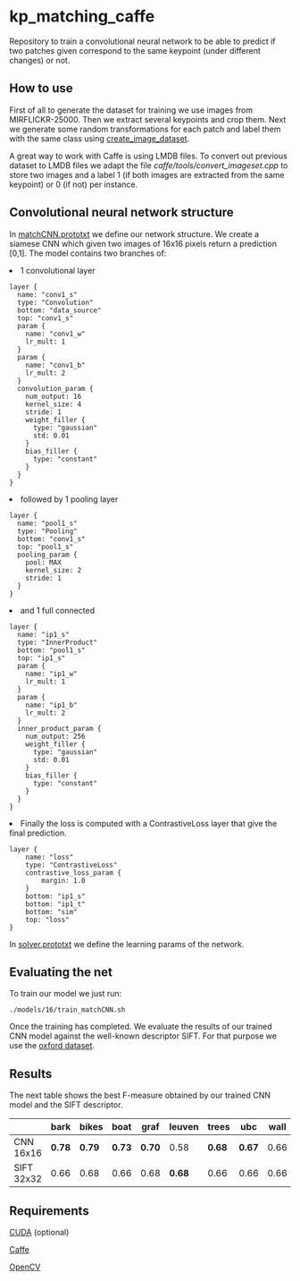 # kp_matching_caffe

Repository to train a convolutional neural network to be able to predict 
if two patches given correspond to the same keypoint (under different changes) or not.  

How to use
----------

First of all to generate the dataset for training we use images from MIRFLICKR-25000. Then we extract several
keypoints and crop them. Next we generate some random transformations for each patch and label them with the same class
using [create_image_dataset](https://github.com/mondejar/create_image_dataset).

A great way to work with Caffe is using LMDB files. To convert out previous dataset to LMDB files we adapt the file 
*caffe/tools/convert_imageset.cpp* to store two images and a label 1 (if both images are extracted from the same keypoint) or 0 (if not) per instance.

Convolutional neural network structure
--------------------------------------
In [matchCNN.prototxt](https://github.com/mondejar/kp_matching_caffe/blob/master/models/16/matchCNN.prototxt)
we define our network structure. We create a siamese CNN which given two images of 16x16 pixels return a prediction [0,1]. The model contains two branches of:

<li> 1 convolutional layer </li>

```
layer {
  name: "conv1_s"
  type: "Convolution"
  bottom: "data_source"
  top: "conv1_s"
  param {
    name: "conv1_w"
    lr_mult: 1
  }
  param {
    name: "conv1_b"
    lr_mult: 2
  }
  convolution_param {
    num_output: 16
    kernel_size: 4
    stride: 1
    weight_filler {
      type: "gaussian"
      std: 0.01
    }
    bias_filler {
      type: "constant"
    }
  }
}
```

<li>followed by 1 pooling layer </li>

```
layer {
  name: "pool1_s"
  type: "Pooling"
  bottom: "conv1_s"
  top: "pool1_s"
  pooling_param {
    pool: MAX
    kernel_size: 2
    stride: 1
  }
}
```

<li>and 1 full connected</li>

```
layer {
  name: "ip1_s"
  type: "InnerProduct"
  bottom: "pool1_s"
  top: "ip1_s"
  param {
    name: "ip1_w"
    lr_mult: 1
  }
  param {
    name: "ip1_b"
    lr_mult: 2
  }
  inner_product_param {
    num_output: 256
    weight_filler {
      type: "gaussian"
      std: 0.01
    }
    bias_filler {
      type: "constant"
    }
  }
}

```
<li>Finally the loss is computed with a ContrastiveLoss layer that give the final prediction.</li>

```
layer {
    name: "loss"
    type: "ContrastiveLoss"
    contrastive_loss_param {
        margin: 1.0
    }
    bottom: "ip1_s"
    bottom: "ip1_t"
    bottom: "sim"
    top: "loss"
}
```

In [solver.prototxt](https://github.com/mondejar/kp_matching_caffe/blob/master/models/16/solver.prototxt)
we define the learning params of the network. 


Evaluating the net
------------------
To train our model we just run:
```
./models/16/train_matchCNN.sh 
```

Once the training has completed. We evaluate the results of our trained CNN model against the well-known descriptor SIFT. 
For that purpose we use the  [oxford dataset](http://www.robots.ox.ac.uk/~vgg/research/affine/).


Results
-------
The next table shows the best F-measure obtained by our trained CNN model and the SIFT descriptor.

|            | bark | bikes | boat | graf | leuven | trees | ubc  | wall |
|------------|------|-------|------|------|--------|-------|------|------|
| CNN 16x16  | **0.78** | **0.79**  |**0.73** | **0.70** | 0.58   | **0.68**  | **0.67** | 0.66 |
| SIFT 32x32 | 0.66 | 0.68  | 0.66 | 0.68 | **0.68**   | 0.66  | 0.66 | 0.66 |


Requirements
------------

[CUDA](http://www.nvidia.es/object/cuda-parallel-computing-es.html) (optional) 

[Caffe](https://github.com/BVLC/caffe)

[OpenCV](http://opencv.org/)

